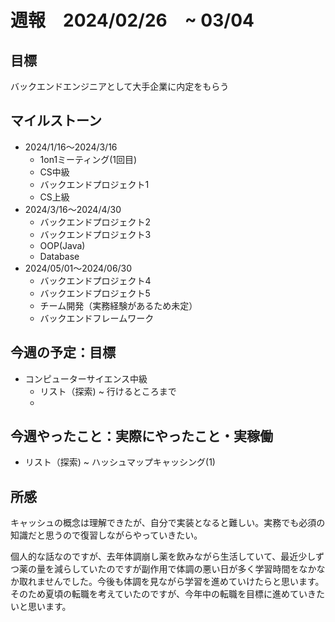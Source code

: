 

# 週報　2024/02/26　~ 03/04

## 目標
バックエンドエンジニアとして大手企業に内定をもらう

## マイルストーン
- 2024/1/16〜2024/3/16
    - 1on1ミーティング(1回目)
    - CS中級
    - バックエンドプロジェクト1
    - CS上級
- 2024/3/16〜2024/4/30
   - バックエンドプロジェクト2
   - バックエンドプロジェクト3
   - OOP(Java)
   - Database
- 2024/05/01〜2024/06/30
    - バックエンドプロジェクト4
    - バックエンドプロジェクト5
    - チーム開発（実務経験があるため未定）
    - バックエンドフレームワーク

## 今週の予定：目標
- コンピューターサイエンス中級
  - リスト（探索) ~ 行けるところまで
  - 
## 今週やったこと：実際にやったこと・実稼働
-  リスト（探索) ~ ハッシュマップキャッシング(1)
    
## 所感
キャッシュの概念は理解できたが、自分で実装となると難しい。実務でも必須の知識だと思うので復習しながらやっていきたい。  

個人的な話なのですが、去年体調崩し薬を飲みながら生活していて、最近少しずつ薬の量を減らしていたのですが副作用で体調の悪い日が多く学習時間をなかなか取れませんでした。今後も体調を見ながら学習を進めていけたらと思います。そのため夏頃の転職を考えていたのですが、今年中の転職を目標に進めていきたいと思います。
